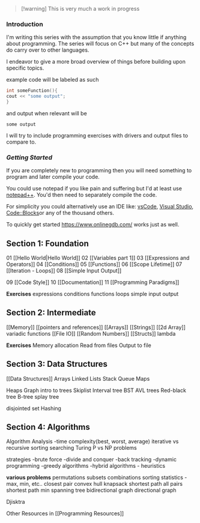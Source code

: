 > [!warning] This is very much a work in progress 
### Introduction

I'm writing this series with the assumption that you know little if anything about programming. The series will focus on C++ but many of the concepts do carry over to other languages.

I endeavor to give a more broad overview of things before building upon specific topics.

example code will be labeled as such
``` c++
int someFunction(){
cout << "some output";
}
```
and output when relevant will be
```
some output
```

I will try to include programming exercises with drivers and 
output files to compare to.


### ***Getting Started***
If you are completely new to programming then you will need something to program and later compile your code.

You could use notepad if you like pain and suffering but I'd at least use [notepad++](https://notepad-plus-plus.org/). You'd then need to separately compile the code.

For simplicity you could alternatively use an IDE like: [vsCode](https://code.visualstudio.com/), [Visual Studio](https://visualstudio.microsoft.com/), [Code::Blocks](https://www.codeblocks.org/)or any of the thousand others.

To quickly get started https://www.onlinegdb.com/ works just as well.

## Section 1: Foundation
01 [[Hello World|Hello World]] 
02 [[Variables part 1]] 
03 [[Expressions and Operators]] 
04 [[Conditions]] 
05 [[Functions]]
06 [[Scope Lifetime]] 
07 [[Iteration - Loops]] 
08 [[Simple Input Output]]

09 [[Code Style]]
10 [[Documentation]]
11 [[Programming Paradigms]]

**Exercises** 
expressions
conditions
functions
loops
simple input output

## Section 2: Intermediate
 [[Memory]] 
 [[pointers and references]]
 [[Arrays]] 
 [[Strings]]
 [[2d Array]] 
 variadic functions
 [[File IO]] 
 [[Random Numbers]]
 [[Structs]]
 lambda

**Exercises** 
Memory allocation
Read from files 
Output to file


## Section 3: Data Structures
[[Data Structures]] 
Arrays
Linked Lists
Stack
Queue
Maps

Heaps
Graph
intro to trees
Skiplist
Interval tree
BST
AVL trees
Red-black tree
B-tree
splay tree

disjointed set
Hashing





## Section 4: Algorithms
Algorithm Analysis
-time complexity(best, worst, average)
iterative vs recursive
sorting
searching
Turing
P vs NP problems

strategies
-brute force
-divide and conquer
-back tracking
-dynamic programming
-greedy algorithms
-hybrid algorithms - heuristics

**various problems**
permutations
subsets
combinations
sorting
statistics - max, min, etc..
closest pair
convex hull
knapsack
shortest path
all pairs shortest path
min spanning tree
bidirectional graph
directional graph

Djisktra





Other Resources in [[Programming Resources]]